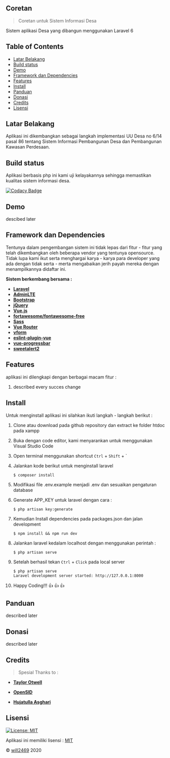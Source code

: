## Coretan
>Coretan untuk Sistem Informasi Desa

Sistem aplikasi Desa yang dibangun menggunakan Laravel 6

## Table of Contents

- [Latar Belakang](#latar-belakang)
- [Build status](#build-status)
- [Demo](#demo)
- [Framework dan Dependencies](#framework-dan-dependencies)
- [Features](#features)
- [Install](#install)
- [Panduan](#panduan)
- [Donasi](#panduan)
- [Credits](#credits)
- [Lisensi](#lisensi)

## Latar Belakang
Aplikasi ini dikembangkan sebagai langkah implementasi UU Desa no 6/14 pasal 86 tentang Sistem Informasi Pembangunan Desa dan Pembangunan Kawasan Perdesaan.

## Build status
Aplikasi berbasis php ini kami uji kelayakannya sehingga memastikan kualitas sistem informasi desa.

[![Codacy Badge](https://api.codacy.com/project/badge/Grade/3d24034237df402298a38564d1d41ff1)](https://www.codacy.com/manual/will2469/coretan?utm_source=github.com&amp;utm_medium=referral&amp;utm_content=will2469/coretan&amp;utm_campaign=Badge_Grade)
 
## Demo
descibed later

## Framework dan Dependencies

Tentunya dalam pengembangan sistem ini tidak lepas dari fitur - fitur yang telah dikembangkan oleh beberapa vendor yang tentunya opensource. Tidak lupa kami ikut serta menghargai karya - karya para developer yang ada dengan tidak serta - merta mengabaikan jerih payah mereka dengan menampilkannya didaftar ini.

<b>Sistem berkembang bersama : </b>
- **[Laravel](https://laravel.com/)**
- **[AdminLTE](https://adminlte.io/)**
- **[Bootstrap](https://getbootstrap.com/)**
- **[jQuery](https://jquery.com/)**
- **[Vue.js](https://vuejs.org/)**
- **[fortawesome/fontawesome-free](https://fontawesome.com/)**
- **[Sass](https://sass-lang.com/)**
- **[Vue Router](https://router.vuejs.org/)**
- **[vform](https://www.npmjs.com/package/vform)**
- **[eslint-plugin-vue](https://www.npmjs.com/package/eslint-plugin-vue)**
- **[vue-progressbar](http://hilongjw.github.io/vue-progressbar/)**
- **[sweetalert2](https://sweetalert2.github.io/)**

## Features

aplikasi ini dilengkapi dengan berbagai macam fitur :
1. described every succes change


## Install

Untuk menginstall aplikasi ini silahkan ikuti langkah - langkah berikut :

1. Clone atau download pada github repository dan extract ke folder htdoc pada xampp

2. Buka dengan code editor, kami menyarankan untuk menggunakan Visual Studio Code

3. Open terminal menggunakan shortcut `Ctrl` + `Shift` + `

4. Jalankan kode berikut untuk menginstall laravel

    ```
    $ composer install
    ```

5. Modifikasi file .env.example menjadi .env dan sesuaikan pengaturan database

6. Generate APP_KEY untuk laravel dengan cara :

    ```
    $ php artisan key:generate
    ```

7. Kemudian Install dependencies pada packages.json dan jalan development

    ```
    $ npm install && npm run dev
    ```

8. Jalankan laravel kedalam localhost dengan menggunakan perintah :

    ```
    $ php artisan serve
    ```

9. Setelah berhasil tekan `Ctrl` + `Click` pada local server

    ```
    $ php artisan serve
    Laravel development server started: http://127.0.0.1:8000
    ```

10. Happy Coding!!! :thumbsup: :thumbsup: :thumbsup:

## Panduan
described later

## Donasi
described later

## Credits
>Spesial Thanks to :

- **[Taylor Otwell](mailto:taylor@laravel.com)**

- **[OpenSID](https://github.com/OpenSID)**

- **[Hujatulla Asghari](https://www.youtube.com/channel/UCnj1BK9TU32-bOlZ9415fuw)**

## Lisensi

[![License: MIT](https://img.shields.io/badge/License-MIT-yellow.svg)](https://opensource.org/licenses/MIT)

Aplikasi ini memiliki lisensi : [MIT](https://opensource.org/licenses/MIT)

© [will2469](https://github.com/will2469) 2020